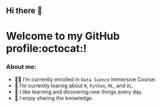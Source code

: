 ## Hi there 👋

# Welcome to my GitHub profile:octocat:!



### About me:

- 👨‍🎓 I’m currently enrolled in ```Data Sience``` Immersive Course.
- 🌱 I’m currently learnig about ```R```, ```Python```, ```ML```, and ```DL```.
- :telescope: I like learning and dicovering new things every day. 
- 🍁 I enjoy sharing the knowledge.


<!--
**M0hannad/M0hannad** is a ✨ _special_ ✨ repository because its `README.md` (this file) appears on your GitHub profile.
Here are some ideas to get you started:
- 🔭 I’m currently working on ...
- 🌱 I’m currently learning ...
- 👯 I’m looking to collaborate on ...
- 🤔 I’m looking for help with ...
- 💬 Ask me about ...
- 📫 How to reach me: ...
- 😄 Pronouns: ...
- ⚡ Fun fact: ...
-->
